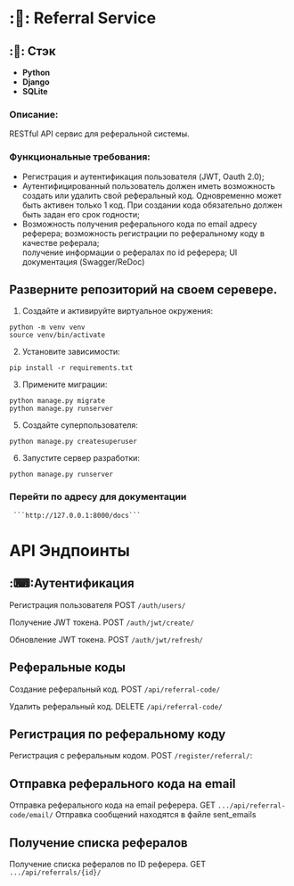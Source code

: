 # :🔗: Referral Service

## :📑: Стэк
- **Python**
- **Django**
- **SQLite**

### Описание:
 RESTful API сервис для реферальной системы.

### Функциональные требования:
- Регистрация и аутентификация пользователя (JWT, Oauth 2.0);
- Аутентифицированный пользователь должен иметь возможность создать или удалить свой реферальный код. Одновременно может быть активен только 1 код. При создании кода обязательно должен быть задан его срок годности;
- Возможность получения реферального кода по email адресу реферера;
возможность регистрации по реферальному коду в качестве реферала;	
получение информации о рефералах по id реферера;
UI документация (Swagger/ReDoc)

## Разверните репозиторий на своем серевере.
1. Создайте и активируйте виртуальное окружения:
```
python -m venv venv
source venv/bin/activate
```
2. Установите зависимости:
```
pip install -r requirements.txt
```
3. Примените миграции:
```
python manage.py migrate
python manage.py runserver
```
5. Создайте суперпользователя:
```
python manage.py createsuperuser
```
6. Запустите сервер разработки:
```
python manage.py runserver
```
### Перейти по адресу для документации
     ```http://127.0.0.1:8000/docs```

# API Эндпоинты

## :⌨:Аутентификация
Регистрация пользователя
POST  ```/auth/users/```

Получение JWT токена.
POST ```/auth/jwt/create/```

Обновление JWT токена.
POST ```/auth/jwt/refresh/```

## Реферальные коды
Создание реферальный код.
POST ```/api/referral-code/```

Удалить реферальный код.
DELETE ```/api/referral-code/```

## Регистрация по реферальному коду
Регистрация с реферальным кодом.
POST ```/register/referral/```: 

## Отправка реферального кода на email
Отправка реферального кода на email реферера.
GET ```.../api/referral-code/email/```
Отправка сообщений находятся в файле sent_emails

## Получение списка рефералов
Получение списка рефералов по ID реферера.
GET ```.../api/referrals/{id}/```



